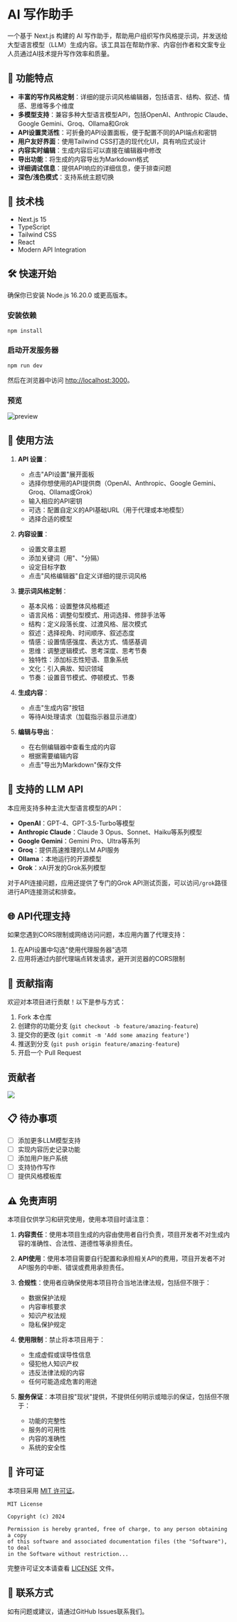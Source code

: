 # AI 写作助手

一个基于 Next.js 构建的 AI 写作助手，帮助用户组织写作风格提示词，并发送给大型语言模型（LLM）生成内容。该工具旨在帮助作家、内容创作者和文案专业人员通过AI技术提升写作效率和质量。

<!-- 
在发布前，请将实际应用截图替换到 public/screenshot.png 文件，并取消下面这行注释
![AI写作助手截图](./public/screenshot.png) 
-->

## 🌟 功能特点

- **丰富的写作风格定制**：详细的提示词风格编辑器，包括语言、结构、叙述、情感、思维等多个维度
- **多模型支持**：兼容多种大型语言模型API，包括OpenAI、Anthropic Claude、Google Gemini、Groq、Ollama和Grok
- **API设置灵活性**：可折叠的API设置面板，便于配置不同的API端点和密钥
- **用户友好界面**：使用Tailwind CSS打造的现代化UI，具有响应式设计
- **内容实时编辑**：生成内容后可以直接在编辑器中修改
- **导出功能**：将生成的内容导出为Markdown格式
- **详细调试信息**：提供API响应的详细信息，便于排查问题
- **深色/浅色模式**：支持系统主题切换

## 🚀 技术栈

- Next.js 15
- TypeScript
- Tailwind CSS
- React
- Modern API Integration

## 🛠️ 快速开始

确保你已安装 Node.js 16.20.0 或更高版本。

### 安装依赖

```bash
npm install
```

### 启动开发服务器

```bash
npm run dev
```

然后在浏览器中访问 [http://localhost:3000](http://localhost:3000)。

### 预览
![preview](./preview/preview.png)

## 📝 使用方法

1. **API 设置**：
   - 点击"API设置"展开面板
   - 选择你想使用的API提供商（OpenAI、Anthropic、Google Gemini、Groq、Ollama或Grok）
   - 输入相应的API密钥
   - 可选：配置自定义的API基础URL（用于代理或本地模型）
   - 选择合适的模型

2. **内容设置**：
   - 设置文章主题
   - 添加关键词（用"、"分隔）
   - 设定目标字数
   - 点击"风格编辑器"自定义详细的提示词风格

3. **提示词风格定制**：
   - 基本风格：设置整体风格概述
   - 语言风格：调整句型模式、用词选择、修辞手法等
   - 结构：定义段落长度、过渡风格、层次模式
   - 叙述：选择视角、时间顺序、叙述态度
   - 情感：设置情感强度、表达方式、情感基调
   - 思维：调整逻辑模式、思考深度、思考节奏
   - 独特性：添加标志性短语、意象系统
   - 文化：引入典故、知识领域
   - 节奏：设置音节模式、停顿模式、节奏

4. **生成内容**：
   - 点击"生成内容"按钮
   - 等待AI处理请求（加载指示器显示进度）

5. **编辑与导出**：
   - 在右侧编辑器中查看生成的内容
   - 根据需要编辑内容
   - 点击"导出为Markdown"保存文件

## 🔌 支持的 LLM API

本应用支持多种主流大型语言模型的API：

- **OpenAI**：GPT-4、GPT-3.5-Turbo等模型
- **Anthropic Claude**：Claude 3 Opus、Sonnet、Haiku等系列模型
- **Google Gemini**：Gemini Pro、Ultra等系列
- **Groq**：提供高速推理的LLM API服务
- **Ollama**：本地运行的开源模型
- **Grok**：xAI开发的Grok系列模型

对于API连接问题，应用还提供了专门的Grok API测试页面，可以访问`/grok`路径进行API连接测试和排查。

## 🌐 API代理支持

如果您遇到CORS限制或网络访问问题，本应用内置了代理支持：

1. 在API设置中勾选"使用代理服务器"选项
2. 应用将通过内部代理端点转发请求，避开浏览器的CORS限制

## 🤝 贡献指南

欢迎对本项目进行贡献！以下是参与方式：

1. Fork 本仓库
2. 创建你的功能分支 (`git checkout -b feature/amazing-feature`)
3. 提交你的更改 (`git commit -m 'Add some amazing feature'`)
4. 推送到分支 (`git push origin feature/amazing-feature`)
5. 开启一个 Pull Request

## 贡献者

<a href="https://github.com/GeekyWizKid/writing-helper/graphs/contributors">
  <img src="https://contrib.rocks/image?repo=GeekyWizKid/writing-helper" />
</a>

## 📋 待办事项

- [ ] 添加更多LLM模型支持
- [ ] 实现内容历史记录功能
- [ ] 添加用户账户系统
- [ ] 支持协作写作
- [ ] 提供风格模板库

## ⚠️ 免责声明

本项目仅供学习和研究使用，使用本项目时请注意：

1. **内容责任**：使用本项目生成的内容由使用者自行负责，项目开发者不对生成内容的准确性、合法性、道德性等承担责任。

2. **API使用**：使用本项目需要自行配置和承担相关API的费用，项目开发者不对API服务的中断、错误或费用承担责任。

3. **合规性**：使用者应确保使用本项目符合当地法律法规，包括但不限于：
   - 数据保护法规
   - 内容审核要求
   - 知识产权法规
   - 隐私保护规定

4. **使用限制**：禁止将本项目用于：
   - 生成虚假或误导性信息
   - 侵犯他人知识产权
   - 违反法律法规的内容
   - 任何可能造成危害的用途

5. **服务保证**：本项目按"现状"提供，不提供任何明示或暗示的保证，包括但不限于：
   - 功能的完整性
   - 服务的可用性
   - 内容的准确性
   - 系统的安全性

## 📄 许可证

本项目采用 [MIT 许可证](./LICENSE)。

```
MIT License

Copyright (c) 2024

Permission is hereby granted, free of charge, to any person obtaining a copy
of this software and associated documentation files (the "Software"), to deal
in the Software without restriction...
```

完整许可证文本请查看 [LICENSE](./LICENSE) 文件。

## 📧 联系方式

如有问题或建议，请通过GitHub Issues联系我们。 